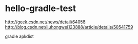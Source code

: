 # hello-gradle-test
http://geek.csdn.net/news/detail/64058
http://blog.csdn.net/liuhongwei123888/article/details/50541759

gradle apkdist